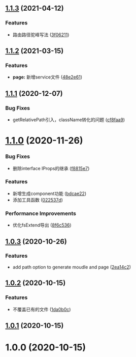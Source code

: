 ## [1.1.3](https://github.com/LuoJimmy/antd-cli/compare/v1.1.2...v1.1.3) (2021-04-12)


### Features

* 路由路径驼峰写法 ([3f06211](https://github.com/LuoJimmy/antd-cli/commit/3f062117d83fc4901f3f6b6300c4e7c6b859bc36))



## [1.1.2](https://github.com/LuoJimmy/antd-cli/compare/v1.1.1...v1.1.2) (2021-03-15)


### Features

* **page:** 新增service文件 ([48e2e61](https://github.com/LuoJimmy/antd-cli/commit/48e2e61426b91d1715fe1bde0b7e9249a322677a))



## [1.1.1](https://github.com/LuoJimmy/antd-cli/compare/v1.1.0...v1.1.1) (2020-12-07)


### Bug Fixes

* getRelativePath引入，className转化的问题 ([cf8faa9](https://github.com/LuoJimmy/antd-cli/commit/cf8faa98f612956c64ed057964d796ece592e89d))



# [1.1.0](https://github.com/LuoJimmy/antd-cli/compare/v1.0.3...v1.1.0) (2020-11-26)


### Bug Fixes

* 删除interface IProps的继承 ([f8815e7](https://github.com/LuoJimmy/antd-cli/commit/f8815e7213f82fcb23b9f788f8db7260d5084c8b))


### Features

* 新增生成component功能 ([bdcae22](https://github.com/LuoJimmy/antd-cli/commit/bdcae2296574fdda5956ed1277ee55249479ac28))
* 添加工具函数 ([022537d](https://github.com/LuoJimmy/antd-cli/commit/022537d9ee75724ca4b6c2c3a902d691ee56b33e))


### Performance Improvements

* 优化fsExtend导出 ([8f6c536](https://github.com/LuoJimmy/antd-cli/commit/8f6c536105a2af89949cd219b7ad11eae959d6aa))



## [1.0.3](https://github.com/LuoJimmy/antd-cli/compare/v1.0.2...v1.0.3) (2020-10-26)


### Features

* add path option to generate moudle and page ([2ea14c2](https://github.com/LuoJimmy/antd-cli/commit/2ea14c2c564d52767fb6ed466309791f1cf9ecf4))



## [1.0.2](https://github.com/LuoJimmy/antd-cli/compare/v1.0.1...v1.0.2) (2020-10-15)


### Features

* 不覆盖已有的文件 ([1da0b0c](https://github.com/LuoJimmy/antd-cli/commit/1da0b0c24562efe9abcbce12344766b093fa8672))



## [1.0.1](https://github.com/LuoJimmy/antd-cli/compare/v1.0.0...v1.0.1) (2020-10-15)



# 1.0.0 (2020-10-15)



